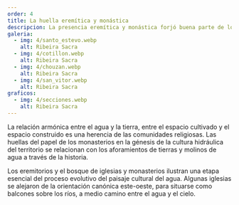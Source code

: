 ```yaml
---
order: 4
title: La huella eremítica y monástica
descripcion: La presencia eremítica y monástica forjó buena parte de los rasgos distintivos y funcionales del paisaje cultural del agua.
galeria:
  - img: 4/santo_estevo.webp
    alt: Ribeira Sacra
  - img: 4/cotillon.webp
    alt: Ribeira Sacra
  - img: 4/chouzan.webp
    alt: Ribeira Sacra
  - img: 4/san_vitor.webp
    alt: Ribeira Sacra
graficos:
  - img: 4/secciones.webp
    alt: Ribeira Sacra
---
```


La relación armónica entre el agua y la tierra, entre el espacio cultivado y el espacio construido es una herencia de las comunidades religiosas. Las huellas del papel de los monasterios en la génesis de la cultura hidráulica del territorio se relacionan con los aforamientos de tierras y molinos de agua a través de la historia.

Los eremitorios y el bosque de iglesias y monasterios ilustran una etapa esencial del proceso evolutivo del paisaje cultural del agua. Algunas iglesias se alejaron de la orientación canónica este-oeste, para situarse como balcones sobre los ríos, a medio camino entre el agua y el cielo.
